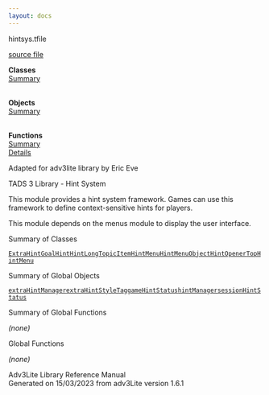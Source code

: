```yaml
---
layout: docs
---
```

<span class="title">hintsys.t</span><span class="type">file</span>

[source file](../source/hintsys.t.html)

**Classes**  
[Summary](#_ClassSummary_)  
 

**Objects**  
[Summary](#_ObjectSummary_)  
 

**Functions**  
[Summary](#_FunctionSummary_)  
[Details](#_Functions_)



Adapted for adv3lite library by Eric Eve

TADS 3 Library - Hint System

This module provides a hint system framework. Games can use this
framework to define context-sensitive hints for players.

This module depends on the menus module to display the user interface.



<span id="_ClassSummary_"></span>



<span class="hdln">Summary of Classes</span>  



[`ExtraHint`](../object/ExtraHint.html)[`Goal`](../object/Goal.html)[`Hint`](../object/Hint.html)[`HintLongTopicItem`](../object/HintLongTopicItem.html)[`HintMenu`](../object/HintMenu.html)[`HintMenuObject`](../object/HintMenuObject.html)[`HintOpener`](../object/HintOpener.html)[`TopHintMenu`](../object/TopHintMenu.html)
<span id="_ObjectSummary_"></span>



<span class="hdln">Summary of Global Objects</span>  



[`extraHintManager`](../object/extraHintManager.html)[`extraHintStyleTag`](../object/extraHintStyleTag.html)[`gameHintStatus`](../object/gameHintStatus.html)[`hintManager`](../object/hintManager.html)[`sessionHintStatus`](../object/sessionHintStatus.html)
<span id="FunctionSummary_"></span>



<span class="hdln">Summary of Global Functions</span>  



*(none)* <span id="_Functions_"></span>



<span class="hdln">Global Functions</span>  



*(none)*



Adv3Lite Library Reference Manual  
Generated on 15/03/2023 from adv3Lite version 1.6.1


